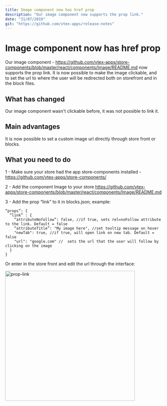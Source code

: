 ```yaml
---
title: Image component now has href prop
description: "Our image component now supports the prop link."
date: "31/07/2019"
git: "https://github.com/vtex-apps/release-notes"
---
```



# Image component now has href prop

Our image component - https://github.com/vtex-apps/store-components/blob/master/react/components/Image/README.md now supports the prop link. It is now possible to make the image clickable, and to set the url to where the user will be redirected both on storefront and in the block files.

## What has changed

Our image component wasn't clickable before, it was not possible to link it.

## Main advantages

It is now possible to set a custom image url directly through store front or blocks.

## What you need to do

1 - Make sure your store had the app store-components installed -https://github.com/vtex-apps/store-components/

2 - Add the component Image to your store
https://github.com/vtex-apps/store-components/blob/master/react/components/Image/README.md 

3 - Add the prop “link” to it in blocks.json; example:

```
“props”: {
  “link” : {
    “attributeNofollow”: false, //if true, sets rel=noFollow attribute to the link. Default = false
    “attributeTitle”: "My image here", //set tooltip message on hover
    "newTab": true, //if true, will open link on new tab. Default = false
    "url": "google.com" //	sets the url that the user will follow by clicking on the image
  }
}
```

Or enter in the store front and edit the url through the interface:

<img width="417" alt="prop-link" src="https://images.ctfassets.net/alneenqid6w5/3Yi5ujGAA1R8UrGxUKxj72/8d0318fe1f1960ad1ce52746afd4803c/Captura_de_Tela_2019-07-31_a__s_16.27.39.png">